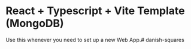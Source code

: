 # React + Typescript + Vite Template (MongoDB)
Use this whenever you need to set up a new Web App.# danish-squares
